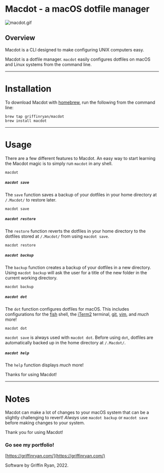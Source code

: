 # Macdot - a macOS dotfile manager
![macdot.gif](https://torpoisebucket.s3-us-west-2.amazonaws.com/macdot.gif)

## Overview

Macdot is a CLI designed to make configuring UNIX computers easy.

Macdot is a dotfile manager. `macdot` easily configures dotfiles on macOS and Linux systems from the command line.

---

# Installation

To download Macdot with [homebrew](https://github.com/Homebrew/brew), run the following from the command line:

    brew tap griffinryan/macdot
    brew install macdot

---

# Usage

There are a few different features to Macdot. An easy way to start learning the Macdot magic is to simply run `macdot` in any shell.

    macdot

##### `macdot save`
The `save` function saves a backup of your dotfiles in your home directory at `/.Macdot/` to restore later.

    macdot save

##### `macdot restore`
The `restore` function reverts the dotfiles in your home directory to the dotfiles stored at `/.Macdot/` from using `macdot save`.

    macdot restore

##### `macdot backup`
The `backup` function creates a backup of your dotfiles in a new directory. Using `macdot backup` will ask the user for a title of the new folder in the current working directory.

    macdot backup

##### `macdot dot`
The `dot` function configures dotfiles for macOS. This includes configurations for the [fish](https://github.com/fish-shell/fish-shell) shell, the [iTerm2](https://github.com/gnachman/iTerm2) terminal, [git](https://github.com/git/git), [vim](https://github.com/vim/vim), and *much* more!

    macdot dot

`macdot save` is always used with `macdot dot`. Before using `dot`, dotfiles are automatically backed up in the home directory at `/.Macdot/`.

##### `macdot help`
The `help` function displays _much_ more!

Thanks for using Macdot!

---

# Notes
Macdot can make a lot of changes to your macOS system that can be a slightly challenging to revert! *Always* use `macdot backup` or `macdot save` before making changes to your system.

Thank you for using Macdot!

### Go see my portfolio!
[https://griffinryan.com/](https://griffinryan.com/)

Software by Griffin Ryan, 2022.
